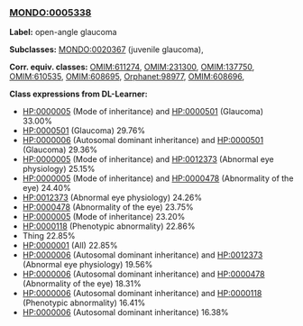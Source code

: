
### [MONDO:0005338](http://purl.obolibrary.org/obo/MONDO_0005338)
**Label:** open-angle glaucoma

**Subclasses:** [MONDO:0020367](http://purl.obolibrary.org/obo/MONDO_0020367) (juvenile glaucoma), 

**Corr. equiv. classes:** [OMIM:611274](http://purl.obolibrary.org/obo/OMIM_611274), [OMIM:231300](http://purl.obolibrary.org/obo/OMIM_231300), [OMIM:137750](http://purl.obolibrary.org/obo/OMIM_137750), [OMIM:610535](http://purl.obolibrary.org/obo/OMIM_610535), [OMIM:608695](http://purl.obolibrary.org/obo/OMIM_608695), [Orphanet:98977](http://www.orpha.net/ORDO/Orphanet_98977), [OMIM:608696](http://purl.obolibrary.org/obo/OMIM_608696), 

**Class expressions from DL-Learner:**

- [HP:0000005](http://purl.obolibrary.org/obo/HP_0000005) (Mode of inheritance) and [HP:0000501](http://purl.obolibrary.org/obo/HP_0000501) (Glaucoma) 33.00%
- [HP:0000501](http://purl.obolibrary.org/obo/HP_0000501) (Glaucoma) 29.76%
- [HP:0000006](http://purl.obolibrary.org/obo/HP_0000006) (Autosomal dominant inheritance) and [HP:0000501](http://purl.obolibrary.org/obo/HP_0000501) (Glaucoma) 29.36%
- [HP:0000005](http://purl.obolibrary.org/obo/HP_0000005) (Mode of inheritance) and [HP:0012373](http://purl.obolibrary.org/obo/HP_0012373) (Abnormal eye physiology) 25.15%
- [HP:0000005](http://purl.obolibrary.org/obo/HP_0000005) (Mode of inheritance) and [HP:0000478](http://purl.obolibrary.org/obo/HP_0000478) (Abnormality of the eye) 24.40%
- [HP:0012373](http://purl.obolibrary.org/obo/HP_0012373) (Abnormal eye physiology) 24.26%
- [HP:0000478](http://purl.obolibrary.org/obo/HP_0000478) (Abnormality of the eye) 23.75%
- [HP:0000005](http://purl.obolibrary.org/obo/HP_0000005) (Mode of inheritance) 23.20%
- [HP:0000118](http://purl.obolibrary.org/obo/HP_0000118) (Phenotypic abnormality) 22.86%
- Thing 22.85%
- [HP:0000001](http://purl.obolibrary.org/obo/HP_0000001) (All) 22.85%
- [HP:0000006](http://purl.obolibrary.org/obo/HP_0000006) (Autosomal dominant inheritance) and [HP:0012373](http://purl.obolibrary.org/obo/HP_0012373) (Abnormal eye physiology) 19.56%
- [HP:0000006](http://purl.obolibrary.org/obo/HP_0000006) (Autosomal dominant inheritance) and [HP:0000478](http://purl.obolibrary.org/obo/HP_0000478) (Abnormality of the eye) 18.31%
- [HP:0000006](http://purl.obolibrary.org/obo/HP_0000006) (Autosomal dominant inheritance) and [HP:0000118](http://purl.obolibrary.org/obo/HP_0000118) (Phenotypic abnormality) 16.41%
- [HP:0000006](http://purl.obolibrary.org/obo/HP_0000006) (Autosomal dominant inheritance) 16.38%


